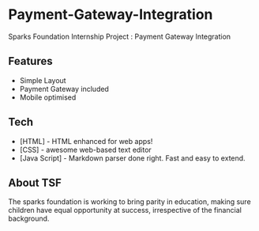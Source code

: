 # Payment-Gateway-Integration
Sparks Foundation Internship Project : Payment Gateway Integration

 ## Features
- Simple Layout
- Payment Gateway included
- Mobile optimised 
## Tech
- [HTML] - HTML enhanced for web apps!
- [CSS] - awesome web-based text editor
- [Java Script] - Markdown parser done right. Fast and easy to extend.
## About TSF
The sparks foundation is working to bring parity in education, making sure children have equal opportunity at success, irrespective of the financial background.

